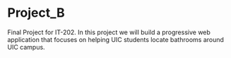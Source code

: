 # Project_B
Final Project for IT-202.
In this project we will build a progressive web application that focuses on helping UIC students locate bathrooms around UIC campus.
